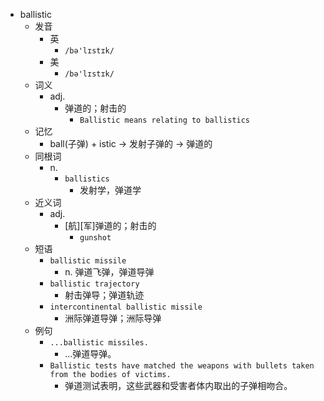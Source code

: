 - ballistic
  - 发音
    - 英
      - `/bə'lɪstɪk/`
    - 美
      - `/bə'lɪstɪk/`
  - 词义
    - adj.
      - 弹道的；射击的
        - `Ballistic means relating to ballistics`
  - 记忆
    - ball(子弹) + istic → 发射子弹的 → 弹道的
  - 同根词
    - n.
      - `ballistics`
        - 发射学，弹道学
  - 近义词
    - adj.
      - [航][军]弹道的；射击的
        - `gunshot`
  - 短语
    - `ballistic missile`
      - n. 弹道飞弹，弹道导弹 
    - `ballistic trajectory`
      - 射击弹导；弹道轨迹 
    - `intercontinental ballistic missile`
      - 洲际弹道导弹；洲际导弹 
  - 例句
    - `...ballistic missiles.`
      - ...弹道导弹。
    - `Ballistic tests have matched the weapons with bullets taken from the bodies of victims.`
      - 弹道测试表明，这些武器和受害者体内取出的子弹相吻合。

